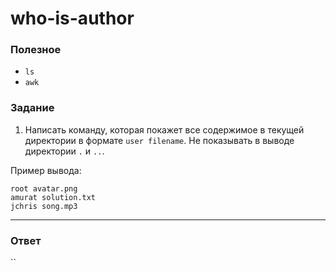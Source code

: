 # who-is-author

### Полезное

- `ls`
- `awk`

### Задание

1. Написать команду, которая покажет все содержимое в текущей директории в формате `user filename`. Не показывать в выводе директории `.` и `..`.

Пример вывода:

```
root avatar.png
amurat solution.txt
jchris song.mp3
```

---

### Ответ

``